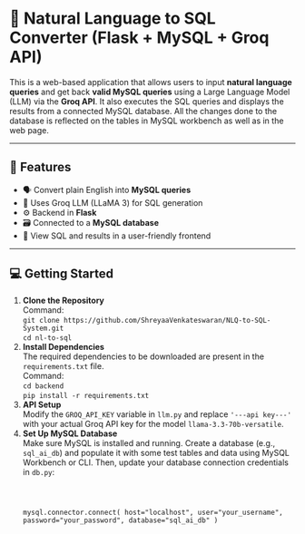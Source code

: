 # 🧠 Natural Language to SQL Converter (Flask + MySQL + Groq API)

This is a web-based application that allows users to input **natural language queries** and get back **valid MySQL queries** using a Large Language Model (LLM) via the **Groq API**. It also executes the SQL queries and displays the results from a connected MySQL database. All the changes done to the database is reflected on the tables in MySQL workbench as well as in the web page. 

---

## 📌 Features

- 🗣 Convert plain English into **MySQL queries**
- 🧠 Uses Groq LLM (LLaMA 3) for SQL generation
- ⚙️ Backend in **Flask**
- 🗃 Connected to a **MySQL database**
- 🧩 View SQL and results in a user-friendly frontend

---

## 💻 Getting Started

<ol>
  <li>
    <strong>Clone the Repository</strong><br>
    Command:<br>
    <code>git clone https://github.com/ShreyaaVenkateswaran/NLQ-to-SQL-System.git</code><br>
    <code>cd nl-to-sql</code>
  </li>

  <li>
    <strong>Install Dependencies</strong><br>
    The required dependencies to be downloaded are present in the <code>requirements.txt</code> file.<br>
    Command:<br>
    <code>cd backend</code><br>
    <code>pip install -r requirements.txt</code>
  </li>

  <li>
    <strong>API Setup</strong><br>
    Modify the <code>GROQ_API_KEY</code> variable in <code>llm.py</code> and replace <code>'---api key---'</code> with your actual Groq API key for the model <code>llama-3.3-70b-versatile</code>.
  </li>

  <li>
    <strong>Set Up MySQL Database</strong><br>
    Make sure MySQL is installed and running. Create a database (e.g., <code>sql_ai_db</code>) and populate it with some test tables and data using MySQL Workbench or CLI. Then, update your database connection credentials in <code>db.py</code>:
    <pre><code>
      
mysql.connector.connect(
    host="localhost",
    user="your_username",
    password="your_password",
    database="sql_ai_db"
)
    </code></pre>
  </li>
</ol>

  
